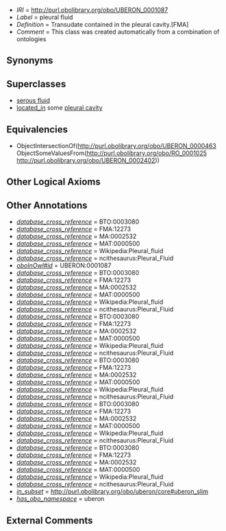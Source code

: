  * *IRI* = http://purl.obolibrary.org/obo/UBERON_0001087
 * *Label* = pleural fluid
 * *Definition* = Transudate contained in the pleural cavity.[FMA]
 * *Comment* = This class was created automatically from a combination of ontologies

## Synonyms


## Superclasses

 * [serous fluid](../../UBERON/94/UBERON_0007794.md)
 * [located_in](../../RO/25/RO_0001025.md) some [pleural cavity](../../UBERON/02/UBERON_0002402.md)

## Equivalencies

 * ObjectIntersectionOf(<http://purl.obolibrary.org/obo/UBERON_0000463> ObjectSomeValuesFrom(<http://purl.obolibrary.org/obo/RO_0001025> <http://purl.obolibrary.org/obo/UBERON_0002402>))

## Other Logical Axioms


## Other Annotations

 * *[database_cross_reference](../../ef/oboInOwl#hasDbXref.md)* = BTO:0003080
 * *[database_cross_reference](../../ef/oboInOwl#hasDbXref.md)* = FMA:12273
 * *[database_cross_reference](../../ef/oboInOwl#hasDbXref.md)* = MA:0002532
 * *[database_cross_reference](../../ef/oboInOwl#hasDbXref.md)* = MAT:0000500
 * *[database_cross_reference](../../ef/oboInOwl#hasDbXref.md)* = Wikipedia:Pleural_fluid
 * *[database_cross_reference](../../ef/oboInOwl#hasDbXref.md)* = ncithesaurus:Pleural_Fluid
 * *[oboInOwl#id](../../id/oboInOwl#id.md)* = UBERON:0001087
 * *[database_cross_reference](../../ef/oboInOwl#hasDbXref.md)* = BTO:0003080
 * *[database_cross_reference](../../ef/oboInOwl#hasDbXref.md)* = FMA:12273
 * *[database_cross_reference](../../ef/oboInOwl#hasDbXref.md)* = MA:0002532
 * *[database_cross_reference](../../ef/oboInOwl#hasDbXref.md)* = MAT:0000500
 * *[database_cross_reference](../../ef/oboInOwl#hasDbXref.md)* = Wikipedia:Pleural_fluid
 * *[database_cross_reference](../../ef/oboInOwl#hasDbXref.md)* = ncithesaurus:Pleural_Fluid
 * *[database_cross_reference](../../ef/oboInOwl#hasDbXref.md)* = BTO:0003080
 * *[database_cross_reference](../../ef/oboInOwl#hasDbXref.md)* = FMA:12273
 * *[database_cross_reference](../../ef/oboInOwl#hasDbXref.md)* = MA:0002532
 * *[database_cross_reference](../../ef/oboInOwl#hasDbXref.md)* = MAT:0000500
 * *[database_cross_reference](../../ef/oboInOwl#hasDbXref.md)* = Wikipedia:Pleural_fluid
 * *[database_cross_reference](../../ef/oboInOwl#hasDbXref.md)* = ncithesaurus:Pleural_Fluid
 * *[database_cross_reference](../../ef/oboInOwl#hasDbXref.md)* = BTO:0003080
 * *[database_cross_reference](../../ef/oboInOwl#hasDbXref.md)* = FMA:12273
 * *[database_cross_reference](../../ef/oboInOwl#hasDbXref.md)* = MA:0002532
 * *[database_cross_reference](../../ef/oboInOwl#hasDbXref.md)* = MAT:0000500
 * *[database_cross_reference](../../ef/oboInOwl#hasDbXref.md)* = Wikipedia:Pleural_fluid
 * *[database_cross_reference](../../ef/oboInOwl#hasDbXref.md)* = ncithesaurus:Pleural_Fluid
 * *[database_cross_reference](../../ef/oboInOwl#hasDbXref.md)* = BTO:0003080
 * *[database_cross_reference](../../ef/oboInOwl#hasDbXref.md)* = FMA:12273
 * *[database_cross_reference](../../ef/oboInOwl#hasDbXref.md)* = MA:0002532
 * *[database_cross_reference](../../ef/oboInOwl#hasDbXref.md)* = MAT:0000500
 * *[database_cross_reference](../../ef/oboInOwl#hasDbXref.md)* = Wikipedia:Pleural_fluid
 * *[database_cross_reference](../../ef/oboInOwl#hasDbXref.md)* = ncithesaurus:Pleural_Fluid
 * *[database_cross_reference](../../ef/oboInOwl#hasDbXref.md)* = BTO:0003080
 * *[database_cross_reference](../../ef/oboInOwl#hasDbXref.md)* = FMA:12273
 * *[database_cross_reference](../../ef/oboInOwl#hasDbXref.md)* = MA:0002532
 * *[database_cross_reference](../../ef/oboInOwl#hasDbXref.md)* = MAT:0000500
 * *[database_cross_reference](../../ef/oboInOwl#hasDbXref.md)* = Wikipedia:Pleural_fluid
 * *[database_cross_reference](../../ef/oboInOwl#hasDbXref.md)* = ncithesaurus:Pleural_Fluid
 * *[in_subset](../../et/oboInOwl#inSubset.md)* = http://purl.obolibrary.org/obo/uberon/core#uberon_slim
 * *[has_obo_namespace](../../ce/oboInOwl#hasOBONamespace.md)* = uberon

## External Comments


